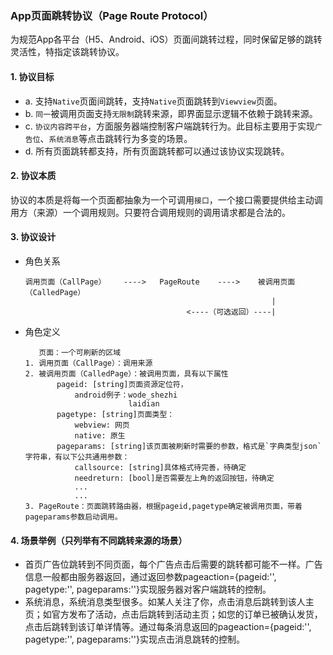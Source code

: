 ### App页面跳转协议（Page Route Protocol）

为规范App各平台（H5、Android、iOS）页面间跳转过程，同时保留足够的跳转灵活性，特指定该跳转协议。

#### 1. 协议目标

- a. 支持`Native`页面间跳转，支持`Native`页面跳转到`Viewview`页面。
- b. `同一`被调用页面支持`无限制`跳转来源，即界面显示逻辑不依赖于跳转来源。
- c. `协议内容跨平台`，方面服务器端控制客户端跳转行为。此目标主要用于实现`广告位`、`系统消息`等点击跳转行为多变的场景。
- d. 所有页面跳转都支持，所有页面跳转都可以通过该协议实现跳转。

#### 2. 协议本质

协议的本质是将每一个页面都抽象为一个可调用`接口`，一个接口需要提供给主动调用方（来源）一个调用规则。只要符合调用规则的调用请求都是合法的。

#### 3. 协议设计

- 角色关系

    ```
    调用页面（CallPage）    ---->   PageRoute    ---->    被调用页面（CalledPage）
                                                           |
                                        <----（可选返回）----|
    ```

- 角色定义

    ```
       页面：一个可刷新的区域
    1. 调用页面（CallPage）：调用来源
    2. 被调用页面（CalledPage）：被调用页面，具有以下属性
           pageid: [string]页面资源定位符，
               android例子：wode_shezhi
                           laidian
           pagetype: [string]页面类型：
               webview: 网页
               native: 原生
           pageparams: [string]该页面被刷新时需要的参数，格式是`字典类型json`字符串，有以下公共通用参数：
               callsource: [string]具体格式待完善，待确定
               needreturn: [bool]是否需要左上角的返回按钮，待确定
               ...
               ...
    3. PageRoute：页面跳转路由器，根据pageid,pagetype确定被调用页面，带着pageparams参数启动调用。
    
    ```

#### 4. 场景举例（只列举有不同跳转来源的场景）

- 首页广告位跳转到不同页面，每个广告点击后需要的跳转都可能不一样。广告信息一般都由服务器返回，通过返回参数pageaction={pageid:'', pagetype:'', pageparams:''}实现服务器对客户端跳转的控制。
- 系统消息，系统消息类型很多。如某人关注了你，点击消息后跳转到该人主页；如官方发布了活动，点击后跳转到活动主页；如您的订单已被确认发货，点击后跳转到该订单详情等。通过每条消息返回的pageaction={pageid:'', pagetype:'', pageparams:''}实现点击消息跳转的控制。

